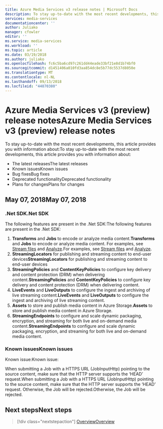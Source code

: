 ```yaml
---
title: Azure Media Services v3 release notes | Microsoft Docs
description: To stay up-to-date with the most recent developments, this article provides you with the latest updates on Azure Media Services v3.
services: media-services
documentationcenter: ''
author: Juliako
manager: cfowler
editor: ''
ms.service: media-services
ms.workload: ''
ms.topic: article
ms.date: 03/19/2018
ms.author: juliako
ms.openlocfilehash: fc6c5ba6cd97c261dd44eade33bf21e8d1b74bf0
ms.sourcegitcommit: d1451406a010fd3aa854dc8e5b77dc5537d8050e
ms.translationtype: MT
ms.contentlocale: nl-NL
ms.lasthandoff: 09/13/2018
ms.locfileid: "44870380"
---
```

# <a name="azure-media-services-v3-preview-release-notes"></a><span data-ttu-id="e96c2-103">Azure Media Services v3 (preview) release notes</span><span class="sxs-lookup"><span data-stu-id="e96c2-103">Azure Media Services v3 (preview) release notes</span></span> 

<span data-ttu-id="e96c2-104">To stay up-to-date with the most recent developments, this article provides you with information about:</span><span class="sxs-lookup"><span data-stu-id="e96c2-104">To stay up-to-date with the most recent developments, this article provides you with information about:</span></span>

* <span data-ttu-id="e96c2-105">The latest releases</span><span class="sxs-lookup"><span data-stu-id="e96c2-105">The latest releases</span></span>
* <span data-ttu-id="e96c2-106">Known issues</span><span class="sxs-lookup"><span data-stu-id="e96c2-106">Known issues</span></span>
* <span data-ttu-id="e96c2-107">Bug fixes</span><span class="sxs-lookup"><span data-stu-id="e96c2-107">Bug fixes</span></span>
* <span data-ttu-id="e96c2-108">Deprecated functionality</span><span class="sxs-lookup"><span data-stu-id="e96c2-108">Deprecated functionality</span></span>
* <span data-ttu-id="e96c2-109">Plans for changes</span><span class="sxs-lookup"><span data-stu-id="e96c2-109">Plans for changes</span></span>

## <a name="may-07-2018"></a><span data-ttu-id="e96c2-110">May 07, 2018</span><span class="sxs-lookup"><span data-stu-id="e96c2-110">May 07, 2018</span></span>

### <a name="net-sdk"></a><span data-ttu-id="e96c2-111">.Net SDK</span><span class="sxs-lookup"><span data-stu-id="e96c2-111">.Net SDK</span></span>

<span data-ttu-id="e96c2-112">The following features are present in the .Net SDK:</span><span class="sxs-lookup"><span data-stu-id="e96c2-112">The following features are present in the .Net SDK:</span></span>

1. <span data-ttu-id="e96c2-113">**Transforms** and **Jobs** to encode or analyze media content.</span><span class="sxs-lookup"><span data-stu-id="e96c2-113">**Transforms** and **Jobs** to encode or analyze media content.</span></span> <span data-ttu-id="e96c2-114">For examples, see [Stream files](stream-files-tutorial-with-api.md) and [Analyze](analyze-videos-tutorial-with-api.md).</span><span class="sxs-lookup"><span data-stu-id="e96c2-114">For examples, see [Stream files](stream-files-tutorial-with-api.md) and [Analyze](analyze-videos-tutorial-with-api.md).</span></span>
2. <span data-ttu-id="e96c2-115">**StreamingLocators** for publishing and streaming content to end-user devices</span><span class="sxs-lookup"><span data-stu-id="e96c2-115">**StreamingLocators** for publishing and streaming content to end-user devices</span></span>
3. <span data-ttu-id="e96c2-116">**StreamingPolicies** and **ContentKeyPolicies** to configure key delivery and content protection (DRM) when delivering content.</span><span class="sxs-lookup"><span data-stu-id="e96c2-116">**StreamingPolicies** and **ContentKeyPolicies** to configure key delivery and content protection (DRM) when delivering content.</span></span>
4. <span data-ttu-id="e96c2-117">**LiveEvents** and **LiveOutputs** to configure the ingest and archiving of live streaming content.</span><span class="sxs-lookup"><span data-stu-id="e96c2-117">**LiveEvents** and **LiveOutputs** to configure the ingest and archiving of live streaming content.</span></span>
5. <span data-ttu-id="e96c2-118">**Assets** to store and publish media content in Azure Storage.</span><span class="sxs-lookup"><span data-stu-id="e96c2-118">**Assets** to store and publish media content in Azure Storage.</span></span> 
6. <span data-ttu-id="e96c2-119">**StreamingEndpoints** to configure and scale dynamic packaging, encryption, and streaming for both live and on-demand media content.</span><span class="sxs-lookup"><span data-stu-id="e96c2-119">**StreamingEndpoints** to configure and scale dynamic packaging, encryption, and streaming for both live and on-demand media content.</span></span>

### <a name="known-issues"></a><span data-ttu-id="e96c2-120">Known issues</span><span class="sxs-lookup"><span data-stu-id="e96c2-120">Known issues</span></span>

<span data-ttu-id="e96c2-121">Known issue:</span><span class="sxs-lookup"><span data-stu-id="e96c2-121">Known issue:</span></span>

<span data-ttu-id="e96c2-122">When submitting a Job with a HTTPS URL (JobInputHttp) pointing to the source content, make sure that the HTTP server supports the ‘HEAD’ request.</span><span class="sxs-lookup"><span data-stu-id="e96c2-122">When submitting a Job with a HTTPS URL (JobInputHttp) pointing to the source content, make sure that the HTTP server supports the ‘HEAD’ request.</span></span> <span data-ttu-id="e96c2-123">Otherwise, the Job will be rejected.</span><span class="sxs-lookup"><span data-stu-id="e96c2-123">Otherwise, the Job will be rejected.</span></span>

## <a name="next-steps"></a><span data-ttu-id="e96c2-124">Next steps</span><span class="sxs-lookup"><span data-stu-id="e96c2-124">Next steps</span></span>

> [!div class="nextstepaction"]
> [<span data-ttu-id="e96c2-125">Overview</span><span class="sxs-lookup"><span data-stu-id="e96c2-125">Overview</span></span>](media-services-overview.md)
